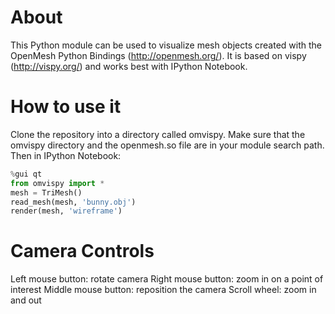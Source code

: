 # About
This Python module can be used to visualize mesh objects created with the OpenMesh Python Bindings (http://openmesh.org/). It is based on vispy (http://vispy.org/) and works best with IPython Notebook.

# How to use it
Clone the repository into a directory called omvispy. Make sure that the omvispy directory and the openmesh.so file are in your module search path. Then in IPython Notebook:

```python
%gui qt
from omvispy import *
mesh = TriMesh()
read_mesh(mesh, 'bunny.obj')
render(mesh, 'wireframe')
```

# Camera Controls
Left mouse button: rotate camera
Right mouse button: zoom in on a point of interest
Middle mouse button: reposition the camera
Scroll wheel: zoom in and out